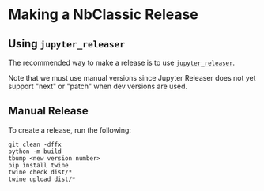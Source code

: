 # Making a NbClassic Release

## Using `jupyter_releaser`

The recommended way to make a release is to use [`jupyter_releaser`](https://github.com/jupyter-server/jupyter_releaser#checklist-for-adoption).

Note that we must use manual versions since Jupyter Releaser does not
yet support "next" or "patch" when dev versions are used.

## Manual Release

To create a release, run the following:

```
git clean -dffx
python -m build
tbump <new version number>
pip install twine
twine check dist/* 
twine upload dist/*
```
